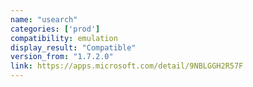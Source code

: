 ```yaml
---
name: "usearch"
categories: ['prod']
compatibility: emulation
display_result: "Compatible"
version_from: "1.7.2.0"
link: https://apps.microsoft.com/detail/9NBLGGH2R57F
---
```

